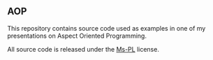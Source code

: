 ## AOP

This repository contains source code used as examples in one of my presentations on Aspect Oriented Programming.

All source code is released under the [Ms-PL](http://www.opensource.org/licenses/ms-pl) license.
